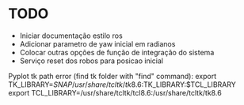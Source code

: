 # TODO
* Iniciar documentação estilo ros
* Adicionar parametro de yaw inicial em radianos
* Colocar outras opções de função de integração do sistema
* Serviço reset dos robos para posicao inicial

Pyplot tk path error (find tk folder with "find" command):
    export TK_LIBRARY=$SNAP/usr/share/tcltk/tk8.6:$TK_LIBRARY:$TCL_LIBRARY   
    export TCL_LIBRARY=/usr/share/tcltk/tcl8.6:/usr/share/tcltk/tk8.6   